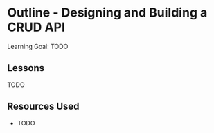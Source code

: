 # Outline - Designing and Building a CRUD API

Learning Goal: TODO

## Lessons

TODO

## Resources Used

- TODO
